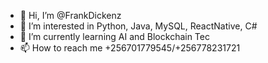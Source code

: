 - 👋 Hi, I’m @FrankDickenz
- 👀 I’m interested in Python, Java, MySQL, ReactNative, C#
- 🌱 I’m currently learning AI and Blockchain Tec
- 📫 How to reach me +256701779545/+256778231721

<!---
FrankDickenz/FrankDickenz is a ✨ special ✨ repository because its `README.md` (this file) appears on your GitHub profile.
You can click the Preview link to take a look at your changes.
--->
